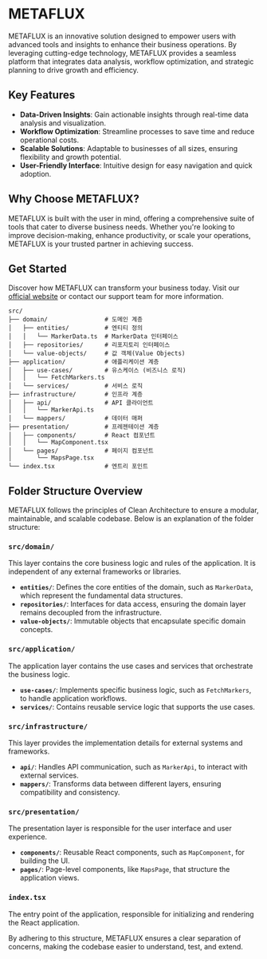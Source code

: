 # METAFLUX

METAFLUX is an innovative solution designed to empower users with advanced tools and insights to enhance their business operations. By leveraging cutting-edge technology, METAFLUX provides a seamless platform that integrates data analysis, workflow optimization, and strategic planning to drive growth and efficiency.

## Key Features

- **Data-Driven Insights**: Gain actionable insights through real-time data analysis and visualization.
- **Workflow Optimization**: Streamline processes to save time and reduce operational costs.
- **Scalable Solutions**: Adaptable to businesses of all sizes, ensuring flexibility and growth potential.
- **User-Friendly Interface**: Intuitive design for easy navigation and quick adoption.

## Why Choose METAFLUX?

METAFLUX is built with the user in mind, offering a comprehensive suite of tools that cater to diverse business needs. Whether you're looking to improve decision-making, enhance productivity, or scale your operations, METAFLUX is your trusted partner in achieving success.

## Get Started

Discover how METAFLUX can transform your business today. Visit our [official website](#) or contact our support team for more information.

```
src/
├── domain/                # 도메인 계층
│   ├── entities/          # 엔티티 정의
│   │   └── MarkerData.ts  # MarkerData 인터페이스
│   ├── repositories/      # 리포지토리 인터페이스
│   └── value-objects/     # 값 객체(Value Objects)
├── application/           # 애플리케이션 계층
│   ├── use-cases/         # 유스케이스 (비즈니스 로직)
│   │   └── FetchMarkers.ts
│   └── services/          # 서비스 로직
├── infrastructure/        # 인프라 계층
│   ├── api/               # API 클라이언트
│   │   └── MarkerApi.ts
│   └── mappers/           # 데이터 매퍼
├── presentation/          # 프레젠테이션 계층
│   ├── components/        # React 컴포넌트
│   │   └── MapComponent.tsx
│   └── pages/             # 페이지 컴포넌트
│       └── MapsPage.tsx
└── index.tsx              # 엔트리 포인트
```

## Folder Structure Overview

METAFLUX follows the principles of Clean Architecture to ensure a modular, maintainable, and scalable codebase. Below is an explanation of the folder structure:

### `src/domain/`
This layer contains the core business logic and rules of the application. It is independent of any external frameworks or libraries.

- **`entities/`**: Defines the core entities of the domain, such as `MarkerData`, which represent the fundamental data structures.
- **`repositories/`**: Interfaces for data access, ensuring the domain layer remains decoupled from the infrastructure.
- **`value-objects/`**: Immutable objects that encapsulate specific domain concepts.

### `src/application/`
The application layer contains the use cases and services that orchestrate the business logic.

- **`use-cases/`**: Implements specific business logic, such as `FetchMarkers`, to handle application workflows.
- **`services/`**: Contains reusable service logic that supports the use cases.

### `src/infrastructure/`
This layer provides the implementation details for external systems and frameworks.

- **`api/`**: Handles API communication, such as `MarkerApi`, to interact with external services.
- **`mappers/`**: Transforms data between different layers, ensuring compatibility and consistency.

### `src/presentation/`
The presentation layer is responsible for the user interface and user experience.

- **`components/`**: Reusable React components, such as `MapComponent`, for building the UI.
- **`pages/`**: Page-level components, like `MapsPage`, that structure the application views.

### `index.tsx`
The entry point of the application, responsible for initializing and rendering the React application.

By adhering to this structure, METAFLUX ensures a clear separation of concerns, making the codebase easier to understand, test, and extend.